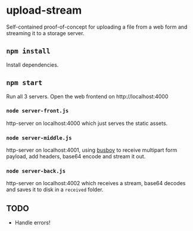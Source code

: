 # upload-stream

Self-contained proof-of-concept for uploading a file from a web form and streaming it to a storage server.

## `npm install`

Install dependencies.

## `npm start`

Run all 3 servers. Open the web frontend on http://localhost:4000

### `node server-front.js`

http-server  on localhost:4000 which just serves the static assets.

### `node server-middle.js`

http-server on localhost:4001, using [busboy](https://github.com/mscdex/busboy) to receive multipart form payload, add headers, base64 encode and stream it out.

### `node server-back.js`

http-server on localhost:4002 which receives a stream, base64 decodes and saves it to disk in a `received` folder.

## TODO

- Handle errors!
